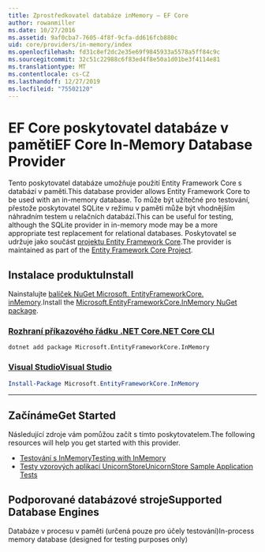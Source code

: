 ```yaml
---
title: Zprostředkovatel databáze inMemory – EF Core
author: rowanmiller
ms.date: 10/27/2016
ms.assetid: 9af0cba7-7605-4f8f-9cfa-dd616fcb880c
uid: core/providers/in-memory/index
ms.openlocfilehash: fd31c8ef2dc2e35e69f9845933a5578a5ff84c9c
ms.sourcegitcommit: 32c51c22988c6f83ed4f8e50a1d01be3f4114e81
ms.translationtype: MT
ms.contentlocale: cs-CZ
ms.lasthandoff: 12/27/2019
ms.locfileid: "75502120"
---
```

# <a name="ef-core-in-memory-database-provider"></a><span data-ttu-id="2e37b-102">EF Core poskytovatel databáze v paměti</span><span class="sxs-lookup"><span data-stu-id="2e37b-102">EF Core In-Memory Database Provider</span></span>

<span data-ttu-id="2e37b-103">Tento poskytovatel databáze umožňuje použití Entity Framework Core s databází v paměti.</span><span class="sxs-lookup"><span data-stu-id="2e37b-103">This database provider allows Entity Framework Core to be used with an in-memory database.</span></span> <span data-ttu-id="2e37b-104">To může být užitečné pro testování, přestože poskytovatel SQLite v režimu v paměti může být vhodnějším náhradním testem u relačních databází.</span><span class="sxs-lookup"><span data-stu-id="2e37b-104">This can be useful for testing, although the SQLite provider in in-memory mode may be a more appropriate test replacement for relational databases.</span></span> <span data-ttu-id="2e37b-105">Poskytovatel se udržuje jako součást [projektu Entity Framework Core](https://github.com/aspnet/EntityFrameworkCore).</span><span class="sxs-lookup"><span data-stu-id="2e37b-105">The provider is maintained as part of the [Entity Framework Core Project](https://github.com/aspnet/EntityFrameworkCore).</span></span>

## <a name="install"></a><span data-ttu-id="2e37b-106">Instalace produktu</span><span class="sxs-lookup"><span data-stu-id="2e37b-106">Install</span></span>

<span data-ttu-id="2e37b-107">Nainstalujte [balíček NuGet Microsoft. EntityFrameworkCore. inMemory](https://www.nuget.org/packages/Microsoft.EntityFrameworkCore.InMemory/).</span><span class="sxs-lookup"><span data-stu-id="2e37b-107">Install the [Microsoft.EntityFrameworkCore.InMemory NuGet package](https://www.nuget.org/packages/Microsoft.EntityFrameworkCore.InMemory/).</span></span>

### <a name="net-core-clitabdotnet-core-cli"></a>[<span data-ttu-id="2e37b-108">Rozhraní příkazového řádku .NET Core</span><span class="sxs-lookup"><span data-stu-id="2e37b-108">.NET Core CLI</span></span>](#tab/dotnet-core-cli)

```dotnetcli
dotnet add package Microsoft.EntityFrameworkCore.InMemory
```

### <a name="visual-studiotabvs"></a>[<span data-ttu-id="2e37b-109">Visual Studio</span><span class="sxs-lookup"><span data-stu-id="2e37b-109">Visual Studio</span></span>](#tab/vs)

``` powershell
Install-Package Microsoft.EntityFrameworkCore.InMemory
```

***

## <a name="get-started"></a><span data-ttu-id="2e37b-110">Začínáme</span><span class="sxs-lookup"><span data-stu-id="2e37b-110">Get Started</span></span>

<span data-ttu-id="2e37b-111">Následující zdroje vám pomůžou začít s tímto poskytovatelem.</span><span class="sxs-lookup"><span data-stu-id="2e37b-111">The following resources will help you get started with this provider.</span></span>

* [<span data-ttu-id="2e37b-112">Testování s InMemory</span><span class="sxs-lookup"><span data-stu-id="2e37b-112">Testing with InMemory</span></span>](../../miscellaneous/testing/in-memory.md)
* [<span data-ttu-id="2e37b-113">Testy vzorových aplikací UnicornStore</span><span class="sxs-lookup"><span data-stu-id="2e37b-113">UnicornStore Sample Application Tests</span></span>](https://github.com/rowanmiller/UnicornStore/blob/master/UnicornStore/src/UnicornStore.Tests/Controllers/ShippingControllerTests.cs)

## <a name="supported-database-engines"></a><span data-ttu-id="2e37b-114">Podporované databázové stroje</span><span class="sxs-lookup"><span data-stu-id="2e37b-114">Supported Database Engines</span></span>

<span data-ttu-id="2e37b-115">Databáze v procesu v paměti (určená pouze pro účely testování)</span><span class="sxs-lookup"><span data-stu-id="2e37b-115">In-process memory database (designed for testing purposes only)</span></span>
